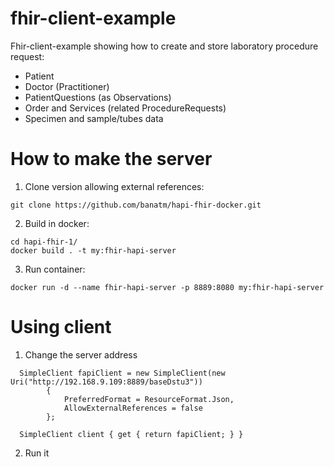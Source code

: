 # fhir-client-example
Fhir-client-example showing how to create and store laboratory procedure request:
- Patient
- Doctor (Practitioner)
- PatientQuestions (as Observations)
- Order and Services (related ProcedureRequests)
- Specimen and sample/tubes data

# How to make the server

1. Clone version allowing external references: 
```
git clone https://github.com/banatm/hapi-fhir-docker.git
```
2. Build in docker: 
```
cd hapi-fhir-1/
docker build . -t my:fhir-hapi-server 
```
3. Run container: 
```
docker run -d --name fhir-hapi-server -p 8889:8080 my:fhir-hapi-server
```
# Using client
1. Change the server address
```
  SimpleClient fapiClient = new SimpleClient(new Uri("http://192.168.9.109:8889/baseDstu3"))
        {
            PreferredFormat = ResourceFormat.Json,
            AllowExternalReferences = false
        };      
        
  SimpleClient client { get { return fapiClient; } }
```
2. Run it
